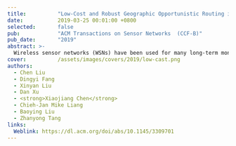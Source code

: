 ```yaml
---
title:          "Low-Cost and Robust Geographic Opportunistic Routing in a Strip Topology Wireless Network"
date:           2019-03-25 00:01:00 +0800
selected:       false
pub:            "ACM Transactions on Sensor Networks  (CCF-B)"
pub_date:       "2019"
abstract: >-
  Wireless sensor networks (WSNs) have been used for many long-term monitoring applications with the strip topology that is ubiquitous in the real-world deployment, such as pipeline monitoring, water quality monitoring, vehicle monitoring, and Great Wall monitoring. The efficiency of routing strategy has been playing a key role in serving such monitoring applications. In this article, we first present a robust geographic opportunistic routing (GOR) approach—LIght Propagation Selection (LIPS)—that can provide a short path with low energy consumption, communication overhead, and packet loss. To overcome the complication caused by the multi-turning point structure, we propose the virtual Plane mirror (VPM) algorithm, inspired by the light propagation, which is to map the strip topology into the straight one logically. We then select partial neighbors as the candidates to avoid blindly involving all next-hop neighbors and ensure the data transmission along the correct direction. Two implementation problems of VPM—transmission spread angle and the communication range—are thoroughly analyzed based on the percolation theory. Based on the preceding candidate selection algorithms, we propose a GOR algorithm in the strip topology network. By theoretical analysis and extensive simulation, we illustrate the validity and higher transmission performance of LIPS in strip WSNs. In addition, we have proved that the length of the path in LIPS is two times the length of the shortest path via geometrical analysis. Simulation results show that the transmission success rate of our approach is 26.37% higher than the state-of-the-art approach, and the communication overhead and energy consumption rate are 33.11% and 40.23% lower, respectively. 
cover:          /assets/images/covers/2019/low-cast.png
authors:
  - Chen Liu
  - Dingyi Fang
  - Xinyan Liu
  - Dan Xu
  - <strong>Xiaojiang Chen</strong>
  - Chieh-Jan Mike Liang
  - Baoying Liu
  - Zhanyong Tang 
links:
  Weblink: https://dl.acm.org/doi/abs/10.1145/3309701
---
```

